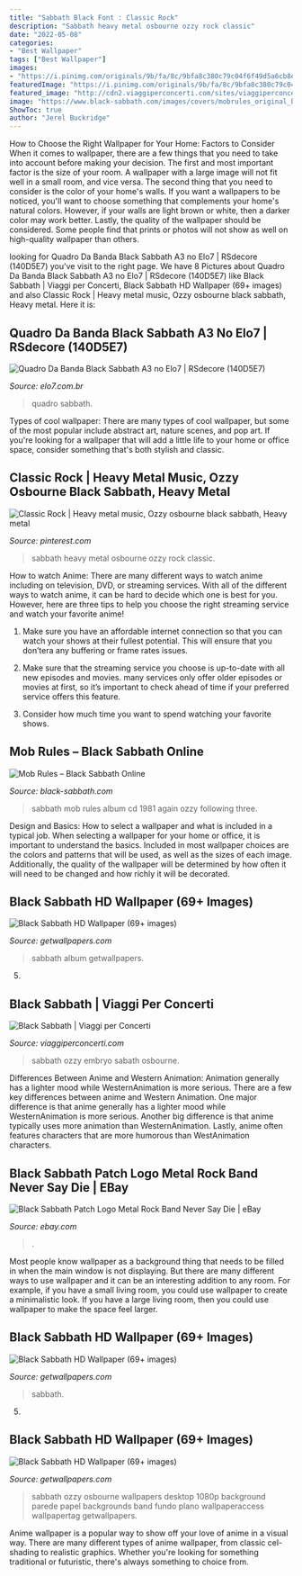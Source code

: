 ```yaml
---
title: "Sabbath Black Font : Classic Rock"
description: "Sabbath heavy metal osbourne ozzy rock classic"
date: "2022-05-08"
categories:
- "Best Wallpaper"
tags: ["Best Wallpaper"]
images:
- "https://i.pinimg.com/originals/9b/fa/8c/9bfa8c380c79c04f6f49d5a6cb8e8883.jpg"
featuredImage: "https://i.pinimg.com/originals/9b/fa/8c/9bfa8c380c79c04f6f49d5a6cb8e8883.jpg"
featured_image: "http://cdn2.viaggiperconcerti.com/sites/viaggiperconcerti.it/files/eventi/201403/black-sabbath-logo1.jpg"
image: "https://www.black-sabbath.com/images/covers/mobrules_original_back_large.jpg"
ShowToc: true
author: "Jerel Buckridge"
---
```



How to Choose the Right Wallpaper for Your Home: Factors to Consider
When it comes to wallpaper, there are a few things that you need to take into account before making your decision. The first and most important factor is the size of your room. A wallpaper with a large image will not fit well in a small room, and vice versa. 
The second thing that you need to consider is the color of your home's walls. If you want a wallpapers to be noticed, you'll want to choose something that complements your home's natural colors. However, if your walls are light brown or white, then a darker color may work better. 
Lastly, the quality of the wallpaper should be considered. Some people find that prints or photos will not show as well on high-quality wallpaper than others.

	

		
looking for Quadro Da Banda Black Sabbath A3 no Elo7 | RSdecore (140D5E7) you've visit to the right page. We have 8 Pictures about Quadro Da Banda Black Sabbath A3 no Elo7 | RSdecore (140D5E7) like Black Sabbath | Viaggi per Concerti, Black Sabbath HD Wallpaper (69+ images) and also Classic Rock | Heavy metal music, Ozzy osbourne black sabbath, Heavy metal. Here it is:
		
    
## Quadro Da Banda Black Sabbath A3 No Elo7 | RSdecore (140D5E7)

<img loading=lazy src="https://img.elo7.com.br/product/zoom/3388070/quadro-da-banda-black-sabbath-a3-parede.jpg" onerror="this.onerror=null;this.src='https://tse3.mm.bing.net/th?id=OIP.OXhVT4ymVh4c3M9UV6347QHaHa&amp;pid=15.1';" alt="Quadro Da Banda Black Sabbath A3 no Elo7 | RSdecore (140D5E7)">

_Source: elo7.com.br_

>quadro sabbath. 

	

Types of cool wallpaper:
There are many types of cool wallpaper, but some of the most popular include abstract art, nature scenes, and pop art. If you're looking for a wallpaper that will add a little life to your home or office space, consider something that's both stylish and classic.

    
## Classic Rock | Heavy Metal Music, Ozzy Osbourne Black Sabbath, Heavy Metal

<img loading=lazy src="https://i.pinimg.com/originals/9b/fa/8c/9bfa8c380c79c04f6f49d5a6cb8e8883.jpg" onerror="this.onerror=null;this.src='https://tse1.mm.bing.net/th?id=OIP.hynl1p3EoxxdELMakW6pAQHaJl&amp;pid=15.1';" alt="Classic Rock | Heavy metal music, Ozzy osbourne black sabbath, Heavy metal">

_Source: pinterest.com_

>sabbath heavy metal osbourne ozzy rock classic. 

	

How to watch Anime: There are many different ways to watch anime including on television, DVD, or streaming services.
With all of the different ways to watch anime, it can be hard to decide which one is best for you. However, here are three tips to help you choose the right streaming service and watch your favorite anime!
1. Make sure you have an affordable internet connection so that you can watch your shows at their fullest potential. This will ensure that you don’tera any buffering or frame rates issues.

2. Make sure that the streaming service you choose is up-to-date with all new episodes and movies. many services only offer older episodes or movies at first, so it’s important to check ahead of time if your preferred service offers this feature.

3. Consider how much time you want to spend watching your favorite shows.

    
## Mob Rules – Black Sabbath Online

<img loading=lazy src="https://www.black-sabbath.com/images/covers/mobrules_original_back_large.jpg" onerror="this.onerror=null;this.src='https://tse4.mm.bing.net/th?id=OIP.D_w5Ilv1FgjWRKsuMZVyawHaF0&amp;pid=15.1';" alt="Mob Rules – Black Sabbath Online">

_Source: black-sabbath.com_

>sabbath mob rules album cd 1981 again ozzy following three. 

	

Design and Basics: How to select a wallpaper and what is included in a typical job.
When selecting a wallpaper for your home or office, it is important to understand the basics. Included in most wallpaper choices are the colors and patterns that will be used, as well as the sizes of each image. Additionally, the quality of the wallpaper will be determined by how often it will need to be changed and how richly it will be decorated.

    
## Black Sabbath HD Wallpaper (69+ Images)

<img loading=lazy src="http://getwallpapers.com/wallpaper/full/b/9/d/249461.jpg" onerror="this.onerror=null;this.src='https://tse4.mm.bing.net/th?id=OIP.c_J-8EXGu0xYmMkav1momgHaEK&amp;pid=15.1';" alt="Black Sabbath HD Wallpaper (69+ images)">

_Source: getwallpapers.com_

>sabbath album getwallpapers. 

	

5.

    
## Black Sabbath | Viaggi Per Concerti

<img loading=lazy src="http://cdn2.viaggiperconcerti.com/sites/viaggiperconcerti.it/files/eventi/201403/black-sabbath-logo1.jpg" onerror="this.onerror=null;this.src='https://tse4.mm.bing.net/th?id=OIP.Y3PZt5BWdG-qT7aemQETfAHaEr&amp;pid=15.1';" alt="Black Sabbath | Viaggi per Concerti">

_Source: viaggiperconcerti.com_

>sabbath ozzy embryo sabath osbourne. 

	

Differences Between Anime and Western Animation: Animation generally has a lighter mood while WesternAnimation is more serious.
There are a few key differences between anime and Western Animation. One major difference is that anime generally has a lighter mood while WesternAnimation is more serious. Another big difference is that anime typically uses more animation than WesternAnimation. Lastly, anime often features characters that are more humorous than WestAnimation characters.

    
## Black Sabbath Patch Logo Metal Rock Band Never Say Die | EBay

<img loading=lazy src="https://i.ebayimg.com/images/g/S3QAAOSwxOJewG5i/s-l300.jpg" onerror="this.onerror=null;this.src='https://tse2.mm.bing.net/th?id=OIP.FvLIUDKZgYBfDQ7Vh9Su4QAAAA&amp;pid=15.1';" alt="Black Sabbath Patch Logo Metal Rock Band Never Say Die | eBay">

_Source: ebay.com_

>. 

	

Most people know wallpaper as a background thing that needs to be filled in when the main window is not displaying. But there are many different ways to use wallpaper and it can be an interesting addition to any room. For example, if you have a small living room, you could use wallpaper to create a minimalistic look. If you have a large living room, then you could use wallpaper to make the space feel larger.

    
## Black Sabbath HD Wallpaper (69+ Images)

<img loading=lazy src="https://getwallpapers.com/wallpaper/full/0/f/e/250120.jpg" onerror="this.onerror=null;this.src='https://tse1.mm.bing.net/th?id=OIP.EYiwxJElg9FiNHWhyVxmSAHaEK&amp;pid=15.1';" alt="Black Sabbath HD Wallpaper (69+ images)">

_Source: getwallpapers.com_

>sabbath. 

	

5.

    
## Black Sabbath HD Wallpaper (69+ Images)

<img loading=lazy src="https://getwallpapers.com/wallpaper/full/6/6/4/248966.jpg" onerror="this.onerror=null;this.src='https://tse3.mm.bing.net/th?id=OIP.HaQ6BNABK2XFBH63e0t42QHaEK&amp;pid=15.1';" alt="Black Sabbath HD Wallpaper (69+ images)">

_Source: getwallpapers.com_

>sabbath ozzy osbourne wallpapers desktop 1080p background parede papel backgrounds band fundo plano wallpaperaccess wallpapertag getwallpapers. 

	

Anime wallpaper is a popular way to show off your love of anime in a visual way. There are many different types of anime wallpaper, from classic cel-shading to realistic graphics. Whether you're looking for something traditional or futuristic, there's always something to choice from.

